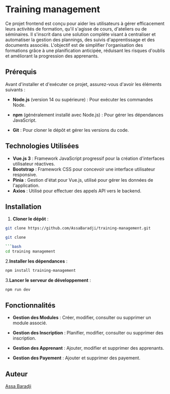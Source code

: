 # Training management

Ce projet frontend est conçu pour aider les utilisateurs à gérer efficacement leurs activités de formation, qu'il s'agisse de cours, d'ateliers ou de séminaires. Il s'inscrit dans une solution complète visant à centraliser et automatiser la gestion des plannings, des suivis d'apprentissage et des documents associés. L'objectif est de simplifier l'organisation des formations grâce à une planification anticipée, réduisant les risques d'oublis et améliorant la progression des apprenants.

## Prérequis

Avant d'installer et d'exécuter ce projet, assurez-vous d'avoir les éléments suivants :

- **Node.js** (version 14 ou supérieure) : Pour exécuter les commandes Node.

- **npm** (généralement installé avec Node.js) : Pour gérer les dépendances JavaScript.

- **Git** : Pour cloner le dépôt et gérer les versions du code.

## Technologies Utilisées

- **Vue.js 3** : Framework JavaScript progressif pour la création d'interfaces utilisateur réactives.
- **Bootstrap** : Framework CSS pour concevoir une interface utilisateur responsive.
- **Pinia** : Gestion d'état pour Vue.js, utilisé pour gérer les données de l'application.
- **Axios** : Utilisé pour effectuer des appels API vers le backend.

## Installation

1. **Cloner le dépôt** :

```bash
git clone https://github.com/AssaBaradji/training-management.git
```

```bash
git clone
```

````bash
```bash
cd training management
````

2.**Installer les dépendances** :

```bash
npm install training-management
```

3.**Lancer le serveur de développement** :

```bash
npm run dev
```

## Fonctionnalités

- **Gestion des Modules** : Créer, modifier, consulter ou supprimer un module associé.

- **Gestion des Inscription** : Planifier, modifier, consulter ou supprimer des inscription.

- **Gestion des Apprenant** : Ajouter, modifier et supprimer des apprenants.

- **Gestion des Payement** : Ajouter et supprimer des payement.

## Auteur

[Assa Baradji](https://github.com/AssaBaradji)
